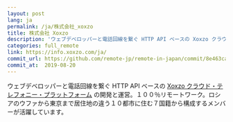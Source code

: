 ```yaml
---
layout: post
lang: ja
permalink: /ja/株式会社_xoxzo
title: 株式会社 Xoxzo
description: 'ウェブデベロッパーと電話回線を繋ぐ HTTP API ベースの Xoxzo クラウド・テレフォニー・プラットフォーム の開発と運営。１００％リモートワーク。ロシアのウファから東京まで居住地の違う１０都市に住む７国籍から構成するメンバーが活躍しています。'
categories: full_remote
link: https://info.xoxzo.com/ja/
commit_url: https://github.com/remote-jp/remote-in-japan/commit/8e463ca7755eea88b9278aae5539aeb8158f2031
commit_at:  2019-08-20
---
```


<p>ウェブデベロッパーと電話回線を繋ぐ HTTP API ベースの <a href="https://www.xoxzo.com/ja/">Xoxzo クラウド・テレフォニー・プラットフォーム</a> の開発と運営。１００％リモートワーク。ロシアのウファから東京まで居住地の違う１０都市に住む７国籍から構成するメンバーが活躍しています。</p>
